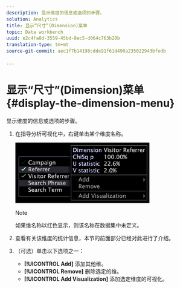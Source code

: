 ```yaml
---
description: 显示维度的信息或选项的步骤。
solution: Analytics
title: 显示“尺寸”(Dimension)菜单
topic: Data workbench
uuid: e2c4fa8d-3559-45bd-8ec5-d064c763b20b
translation-type: tm+mt
source-git-commit: aec1f7b14198cdde91f61d490a235022943bfedb

---
```



# 显示“尺寸”(Dimension)菜单{#display-the-dimension-menu}

显示维度的信息或选项的步骤。

1. 在指导分析可视化中，右键单击某个维度名称。

   ![步骤信息](assets/mnu_GuidedAnalysis.png)

   >[!NOTE]
   >
   >如果维名称以红色显示，则该名称在数据集中未定义。

1. 查看有关该维度的统计信息，本节的前面部分已经对此进行了介绍。
1. （可选）单击以下选项之一：

   * **[!UICONTROL Add]** 添加其他维。
   * **[!UICONTROL Remove]** 删除选定的维。
   * **[!UICONTROL Add Visualization]** 添加选定维度的可视化。

